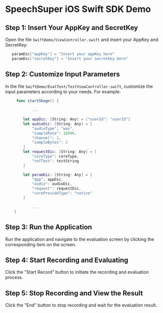 # SpeechSuper iOS Swift SDK Demo

## Step 1: Insert Your AppKey and SecretKey

Open the file `SwiftDemo/ViewController.swift` and insert your AppKey and SecretKey:

```swift
   paramDic["appKey"] = "Insert your appKey here"
   paramDic["secretKey"] = "Insert your secretKey here"
```

## Step 2: Customize Input Parameters

In the file `SwiftDemo/EvalTest/TestViewController.swift`, customize the input parameters according to your needs. For example:

```swift
     func startSkegn() {
  
            ...
           
        let appDic: [String: Any] = ["userId": "userId"]
        let audioDic: [String: Any] = [
            "audioType": "wav",
            "sampleRate": 16000,
            "channel": 1,
            "sampleBytes": 2
        ]
        let requestDic: [String: Any] = [
            "coreType": coreType,
            "refText": testString
        ]

        let paramDic: [String: Any] = [
            "app": appDic,
            "audio": audioDic,
            "request": requestDic,
            "coreProvideType": "native"
        ]

            ...
    }
```

## Step 3: Run the Application
Run the application and navigate to the evaluation screen by clicking the corresponding item on the screen.

## Step 4: Start Recording and Evaluating
Click the "Start Record" button to initiate the recording and evaluation process.

## Step 5: Stop Recording and View the Result
Click the "End" button to stop recording and wait for the evaluation result.



